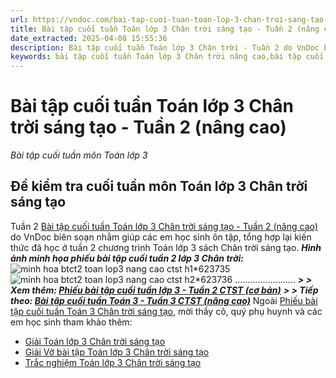 ```yaml
---
url: https://vndoc.com/bai-tap-cuoi-tuan-toan-lop-3-chan-troi-sang-tao-tuan-2-nang-cao-304729
title: Bài tập cuối tuần Toán lớp 3 Chân trời sáng tạo - Tuần 2 (nâng cao) - Bài tập cuối tuần môn Toán lớp 3 - VnDoc.com
date_extracted: 2025-04-08 15:55:36
description: Bài tập cuối tuần Toán lớp 3 Chân trời - Tuần 2 do VnDoc biên soạn nhằm giúp các em học sinh ôn tập, tổng hợp lại kiến thức đã học ở tuần 2.
keywords: bài tập cuối tuần Toán lớp 3 Chân trời nâng cao,bài tập cuối tuần Toán lớp 3 chân trời tuần 2,phiếu bài tập Toán lớp 3 tuần 2,Đề kiểm tra cuối tuần môn toán lớp 3 Tuần 2,Đề kiểm tra cuối tuần môn toán lớp 3,giải bài tập Toán lớp 3,bài tập toán lớp 3,bài tập cuối tuần lớp 3,phiếu bài tập cuối tuần lớp 3 môn toán,bài tập cuối tuần lớp 3 chân trời,phiếu bài tập cuối tuần lớp 3,phiếu bài tập tuần 3 kntt
---
```


# Bài tập cuối tuần Toán lớp 3 Chân trời sáng tạo - Tuần 2 \(nâng cao\)
_Bài tập cuối tuần môn Toán lớp 3_
## Đề kiểm tra cuối tuần môn Toán lớp 3 Chân trời sáng tạo  
Tuần 2
[Bài tập cuối tuần Toán lớp 3 Chân trời sáng tạo - Tuần 2 \(nâng cao\)](<https://vndoc.com/bai-tap-cuoi-tuan-toan-lop-3-chan-troi-sang-tao-tuan-2-nang-cao-304729>) do VnDoc biên soạn nhằm giúp các em học sinh ôn tập, tổng hợp lại kiến thức đã học ở tuần 2 chương trình Toán lớp 3 sách Chân trời sáng tạo.
_**Hình ảnh minh họa phiếu bài tập cuối tuần 2 lớp 3 Chân trời:**_
![minh hoa btct2 toan lop3 nang cao ctst h1*623735](https://i.vdoc.vn/data/image/2024/08/20/minh-hoa-btct2-toan-lop3-nang-cao-ctst-h1.jpg)![minh hoa btct2 toan lop3 nang cao ctst h2*623736](https://i.vdoc.vn/data/image/2024/08/20/minh-hoa-btct2-toan-lop3-nang-cao-ctst-h2.jpg)
........................
_**> > Xem thêm: [Phiếu bài tập cuối tuần lớp 3 - Tuần 2 CTST \(cơ bản\)](<https://vndoc.com/phieu-bai-tap-cuoi-tuan-lop-3-tuan-2-153702>)**_
_**> > Tiếp theo: [Bài tập cuối tuần Toán 3 - Tuần 3 CTST \(nâng cao\)](<https://vndoc.com/bai-tap-cuoi-tuan-toan-lop-3-chan-troi-sang-tao-tuan-3-nang-cao-305224>)**_
Ngoài [Phiếu bài tập cuối tuần Toán 3 Chân trời sáng tạo](<https://vndoc.com/bai-tap-cuoi-tuan-lop-3-mon-toan-chan-troi>), mời thầy cô, quý phụ huynh và các em học sinh tham khảo thêm:
  * [Giải Toán lớp 3 Chân trời sáng tạo](<https://vndoc.com/toan-lop-3-ctst-tap1>)
  * [Giải Vở bài tập Toán lớp 3 Chân trời sáng tạo](<https://vndoc.com/vo-bai-tap-toan-lop-3-chan-troi-sang-tao>)
  * [Trắc nghiệm Toán lớp 3 Chân trời sáng tạo](<https://vndoc.com/trac-nghiem-toan-3-ctst>)

